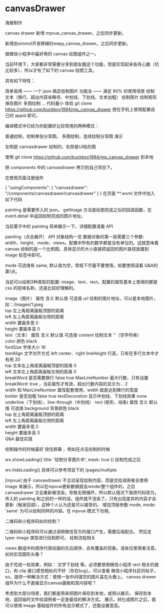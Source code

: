 # canvasDrawer
海报制作



canvas drawer
新增 mpvue_canvas_drawer。之后同步更新。

新增由simmzl开发移植的wepy_canvas_drawer。之后同步更新。

做微信小程序中最好用的 canvas 绘图组件之一。

当前环境下，大家都非常需要分享到朋友圈这个功能，但是实现起来各有心酸（坑比较多），所以才有了如下的 canvas 绘图工具。

具有如下特性：

简单易用 —— 一个 json 搞定绘制图片
功能全 —— 满足 90% 的使用场景
绘制文本（换行、超出内容省略号、中划线、下划线、文本加粗）
绘制图片
绘制矩形
保存图片
多图绘制
...
代码量小
体验
git clone https://github.com/kuckboy1994/mp_canvas_drawer
想在手机上使用配置自己的 appid 即可。

编译模式中已经为你配置好比较常用的两种模式：

普通绘制，绘制单张分享图。
多图绘制，连续绘制分享图
演示


左侧是 canvasdrawer 绘制的，右侧是UI给的图



使用
git clone https://github.com/kuckboy1994/mp_canvas_drawer 到本地

把 components 中的 canvasdrawer 拷贝到自己项目下。

在使用页面注册组件

{
  "usingComponents": {
    "canvasdrawer": "/components/canvasdrawer/canvasdrawer"
  }
}
在页面 **.wxml 文件中加入如下代码

<canvasdrawer painting="{{painting}}" bind:getImage="eventGetImage"/>
painting 是需要传入的 json。 getImage 方法是绘图完成之后的回调函数，在 event.detail 中返回绘制完成的图片地址。

当前栗子中的 painting 简单展示一下。详细配置请看 API

painting（点击展开）
API
对象结构一览
数据对象的第一层需要三个参数: width、height、mode、views。配置中所有的数字都是没有单位的。这就意味着 canvas 绘制的是一个比例图。具体显示的大小直接把返回的图片路径放置到 image 标签中即可。

mode 可选值有 same, 默认值为空，常规下尽量不要使用。如要使用请看 Q&A的第1点。

当前可以绘制3种类型的配置: image、text、rect。配置的属性基本上使用的都是 css 的驼峰名称，还是比较好理解的。

image（图片）
属性	含义	默认值	可选值
url	绘制的图片地址，可以是本地图片，如：/images/1.jpeg		
top	左上角距离画板顶部的距离		
left	左上角距离画板左侧的距离		
width	要画多宽	0	
height	要画多高	0	
text（文本）
属性	含义	默认值	可选值
content	绘制文本	''（空字符串）	
color	颜色	black	
fontSize	字体大小	16	
textAlign	文字对齐方式	left	center、right
lineHeight	行高，只有在多行文本中才有用	20	
top	文本左上角距离画板顶部的距离	0	
left	文本左上角距离画板左侧的距离	0	
breakWord	是否需要换行	false	true
MaxLineNumber	最大行数，只有设置 breakWord: true ，当前属性才有效，超出行数内容的显示为...	2	
width	和 MaxLineNumber 属性配套使用，width 就是达到换行的宽度		
bolder	是否加粗	false	true
textDecoration	显示中划线、下划线效果	none	underline（下划线）、line-through（中划线）
rect (矩形，线条)
属性	含义	默认值	可选值
background	背景颜色	black	
top	左上角距离画板顶部的距离		
left	左上角距离画板左侧的距离		
width	要画多宽	0	
height	要画多高	0	
Q&A
最佳实践

绘制操作的时候最好 锁住屏幕 ，例如在点击绘制的时候

wx.showLoading({
  title: '绘制分享图片中',
  mask: true
})
绘制完成之后

wx.hideLoading()
具体可以参考项目下的 /pages/multiple

[mpvue] 由于 canvasdrawer 不主动呈现绘制内容，而是交给调用者去使用 image 来展示，所以在mpvue更新数据就会render整个组件的，之后 canvasdrawer 又会重新被渲染，导致无限循环，所以默认情况下我把代码改为，传入的 painting 和之前的一样的话，组件就不渲染了。只有出现差异的内容才会更新（触发回调），这种个人认为还是可以接受的。 增加顶层参数 mode, mode: 'same' 为可以绘制同样的内容。在 mpvue 模式下勿用。

二维码和小程序码如何绘制？

二维码和小程序码可以通过调用微信官方的接口产生，需要后端配合。
然后走 type: image 类型进行绘制即可。
绘制流程相关

views 数组中的顺序代表绘画的先后顺序，会有覆盖的现象。请各位使用者注意。
如何实现圆形头像？

由于完成一些效果，例如： 文字下划线 等。必须要使用微信小程序 rect 相关的接口，和 clip 接口感觉相处的不好（存在bug）。可以查看 微信小程序社区的帖子。
so，提供一种解决方式：使用一张中间镂空的图片盖在头像上。
canvas drawer 组件为什么不直接显示canvas画板和其内容呢？

考虑到大部分场景，我们都是用来把图片保存到本地，或用以展示。
保存到本地，返回临时文件给调用者一定是最佳的解决方式。
展示，转化成图片之后，就可以使用 image 基础组件的所有显示模式了，还能设置宽高。
